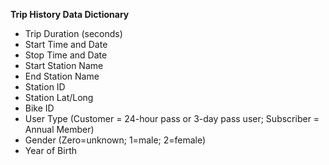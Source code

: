 **Trip History Data Dictionary**

- Trip Duration (seconds)
- Start Time and Date
- Stop Time and Date
- Start Station Name
- End Station Name
- Station ID
- Station Lat/Long
- Bike ID
- User Type (Customer = 24-hour pass or 3-day pass user; Subscriber = Annual Member)
- Gender (Zero=unknown; 1=male; 2=female)
- Year of Birth
